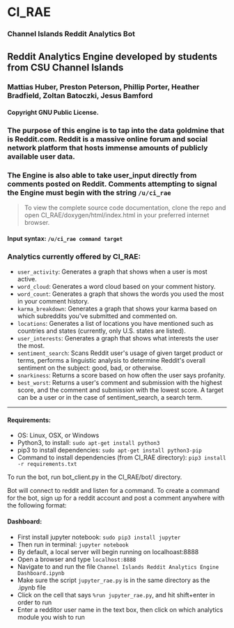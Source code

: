 <p align = "center">
<h1>CI_RAE</h1>
<h3>Channel Islands Reddit Analytics Bot</h3>
<h2>Reddit Analytics Engine developed by students from CSU Channel Islands</h2>
<h3> Mattias Huber, Preston Peterson, Phillip Porter, Heather Bradfield, Zoltan Batoczki, Jesus Bamford </h3>
<h4> Copyright GNU Public License. </h4>
</p>

### The purpose of this engine is to tap into the data goldmine that is Reddit.com. Reddit is a massive online forum and social network platform that hosts immense amounts of publicly available user data.    
### The Engine is also able to take user_input directly from comments posted on Reddit. Comments attempting to signal the Engine must begin with the string `/u/ci_rae`

> To view the complete source code documentation, clone the repo and open CI_RAE/doxygen/html/index.html in your preferred internet browser.

#### Input syntax: `/u/ci_rae command target`

### Analytics currently offered by CI_RAE:
* `user_activity`: Generates a graph that shows when a user is most active.
* `word_cloud`: Generates a word cloud based on your comment history.
* `word_count`: Generates a graph that shows the words you used the most in your comment history.
* `karma_breakdown`: Generates a graph that shows your karma based on which subreddits you've submitted and commented on.
* `locations`: Generates a list of locations you have mentioned such as countries and states (currently, only U.S. states are listed).
* `user_interests`: Generates a graph that shows what interests the user the most.
* `sentiment_search`: Scans Reddit user's usage of given target product or terms, performs a linguistic analysis to determine Reddit's overall sentiment on the subject: good, bad, or otherwise.
* `snarkiness`: Returns a score based on how often the user says profanity.
* `best_worst`: Returns a user's comment and submission with the highest score, and the comment and submission with the lowest score.
A target can be a user or in the case of sentiment_search, a search term.

---

#### Requirements:
* OS: Linux, OSX, or Windows
* Python3, to install: `sudo apt-get install python3`
* pip3 to install dependencies: `sudo apt-get install python3-pip`
* Command to install dependencies (from CI_RAE directory): `pip3 install -r requirements.txt`

To run the bot, run bot_client.py in the CI_RAE/bot/ directory.

Bot will connect to reddit and listen for a command.  To create a command for the bot, sign up for a reddit account and post a comment anywhere with the following format:

#### Dashboard:
* First install jupyter notebook: `sudo pip3 install jupyter`
* Then run in terminal: `jupyter notebook`
* By default, a local server will begin running on localhoast:8888
* Open a browser and type `localhost:8888`
* Navigate to and run the file `Channel Islands Reddit Analytics Engine Dashboard.ipynb`
* Make sure the script `jupyter_rae.py` is in the same directory as the .ipynb file
* Click on the cell that says `%run jupyter_rae.py`, and hit shift+enter in order to run
* Enter a redditor user name in the text box, then click on which analytics module you wish to run

